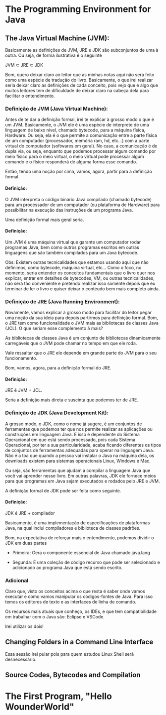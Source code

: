 # The Programming Environment for Java

## The Java Virtual Machine (JVM):
Basicamente as definições de JVM, JRE e JDK são subconjuntos de uma à outra. Ou seja, de forma ilustrativa é o seguinte

   JVM $\subset$ JRE $\subset$ JDK

Bom, quero deixar claro ao leitor que as minhas notas aqui não será feito como uma espécie de tradução do livro. Basicamente, o que irei realizar seria deixar claro as definições de cada conceito, pois vejo que é algo que muitos leitores tem de dificuldade de deixar claro na cabeça dela para facilitar o entendimento.

### Definição de JVM (Java Virtual Machine):
Antes de te dar a definição formal, irei te explicar à grosso modo o que é um JVM. Basicamente, o JVM ele é uma espécie de interprete de uma linguagem de baixo nível, chamado bytecode, para a máquina física, Hardware. Ou seja, ela é o que permite a comunicação entre a parte física de um computador (processador, memória ram, hd, etc...) com a parte virtual do computador (softwares em geral). No caso, a comunicação é de dupla via, ou seja, enquanto que podemos processar algum comando por meio físico para o meio virtual, o meio virtual pode processar algum comando e o físico responderá de alguma forma esse comando.

Então, tendo uma noção por cima, vamos, agora, partir para a definição formal.

#### Definição:
O JVM interpreta o código binário Java compilado (chamado bytecode) para um processador de um computador (ou plataforma de Hardware) para possibilitar na execução das instruções de um programa Java.

Uma definição formal mais geral seria.

#### Definição:
Um JVM é uma máquina virtual que garante um computador rodar programas Java, bem como outros programas escritos em outras linguagens que são também compilados para um Java bytecode.

Obs: Existem outras tecnicalidades que estamos usando aqui que não definimos, como bytecode, máquina virtual, etc... Como o foco, no momento, seria entender os conceitos fundamentais que o livro quer nos explicar, entrar em detalhes de bytecodes, VM, ou outras tecnicalidades, não será tão conveniente e pretendo realizar isso somente depois que eu terminar de ler o livro e quiser deixar o contéudo bem mais completo ainda.

### Definição de JRE (Java Running Environment):
Novamente, vamos explicar à grosso modo para facilitar do leitor pegar uma noção da sua ideia para depois partirmos para definição formal. Bom, o JRE tem como funcionalidade o JVM mais as bibliotecas de classes Java (JCL). O que seriam esse complemento à mais?

As bibliotecas de classes Java é um conjunto de bibliotecas dinamicamente carregáveis que o JVM pode chamar no tempo em que ele roda.

Vale ressaltar que o JRE ele depende em grande parte do JVM para o seu funcionamento.

Bom, vamos, agora, para a definição formal do JRE.

#### Definição:
JRE é JVM + JCL.

Seria a definição mais direta e suscinta que podemos ter de JRE.

### Definição de JDK (Java Development Kit):
A grosso modo, o JDK, como o nome já sugere, é um conjuntos de ferramentas que podemos ter que nos permite realizar as aplicações ou construções em linguagem Java. E isso é dependente do Sistema Operacional em que está sendo processado, pois cada Sistema Operacional, por ter a sua particularidade, acaba ficando diferentes os tipos de conjuntos de ferramentas adequadas para operar na linguagem Java. Não é a toa que quando a pessoa vai instalar o Java na máquina dela, os downloads existem para sistemas operacionais Linux, Windows e Mac.

Ou seja, são ferramentas que ajudam a compilar a linguagem Java que você vai aprender nesse livro. Em outras palavras, JDK ele fornece meios para que programas em Java sejam executados e rodados pelo JRE e JVM.

A definição formal de JDK pode ser feita como seguinte.

#### Definição:
JDK é JRE + compilador

Basicamente, é uma implementação de especificações de plataformas Java, na qual inclui compiladores e biblioteca de classes padrões.

Bom, na expectativa de reforçar mais o entendimento, podemos dividir o JDK em duas partes

- Primeira: Gera o componente essencial de Java chamado java.lang

- Segunda: É uma coleção de código recurso que pode ser selecionado e adicionado ao programa Java que está sendo escrito.

### Adicional
Claro que, visto os conceitos acima o que resta é saber onde vamos executar e como vamos manipular os códigos-fontes de Java. Para isso temos os editores de texto e as interfaces de linha de comando.

Os recursos mais atuais que conheço, os IDEs, e que tem compatibilidade em trabalhar com o Java são: Eclipse e VSCode.

Irei utilizar os dois!

## Changing Folders in a Command Line Interface
Essa sessão irei pular pois para quem estudou Linux Shell será desnecessário.

## Source Codes, Bytecodes and Compilation

# The First Program, "Hello WounderWorld"

